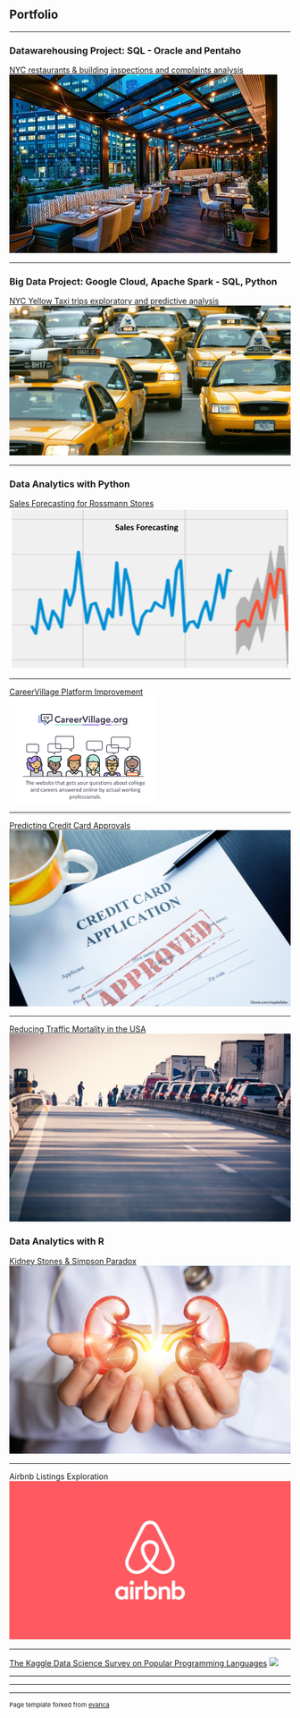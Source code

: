 ## Portfolio

---
### Datawarehousing Project: SQL - Oracle and Pentaho

[NYC restaurants & building inspections and complaints analysis](https://github.com/kieumy179/NYC-restaurants-building-inspections-and-complaints-analysis/blob/main/README.md)
<img src="images/nycrestaurant.jpg?raw=true"/>

 ---
### Big Data Project: Google Cloud, Apache Spark - SQL, Python

[NYC Yellow Taxi trips exploratory and predictive analysis](https://github.com/kieumy179/NYC-Yellow-Taxi-trips-exploratory-and-predictive-analysis/blob/main/README.md)
<img src="images/taxi.jpeg?raw=true"/>

---
### Data Analytics with Python 

[Sales Forecasting for Rossmann Stores](https://github.com/kieumy179/Python-Sales-Forecasting-for-Rossman-store)
<img src="images/salesforecasting.png?raw=true"/>

---

[CareerVillage Platform Improvement](https://github.com/kieumy179/CareerVillage-Platform-improvement/blob/main/README.md)
<img src="images/careervillage.png?raw=true"/>

---

[Predicting Credit Card Approvals](https://github.com/kieumy179/Python-Predicting-Credit-Card-Approvals)
<img src="images/creditcard.jpg?raw=true"/>

---

[Reducing Traffic Mortality in the USA](https://github.com/kieumy179/Python-Reducing-Traffic-Mortality-in-the-USA)
<img src="images/trafficaccident.jpg?raw=true"/>


### Data Analytics with R
[Kidney Stones & Simpson Paradox](https://github.com/kieumy179/R-Kidney-stones-and-simpson-s-paradox)
<img src="images/kidneys.jpg?raw=true"/>

---

Airbnb Listings Exploration
<img src="images/Airbnb.jpeg?raw=true"/>

---

[The Kaggle Data Science Survey on Popular Programming Languages](https://github.com/kieumy179/R-Exploring-the-Kaggle-Data-Science-Survey)
<img src="images/coding.jpg?raw=true"/>

---





---




---
<p style="font-size:11px">Page template forked from <a href="https://github.com/evanca/quick-portfolio">evanca</a></p>
<!-- Remove above link if you don't want to attibute -->
